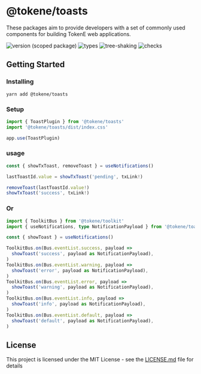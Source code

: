 # @tokene/toasts
These packages aim to provide developers with a set of commonly used components for building TokenE web applications.

![version (scoped package)](https://badgen.net/npm/v/@tokene/toasts)
![types](https://badgen.net/npm/types/@tokene/toasts)
![tree-shaking](https://badgen.net/bundlephobia/tree-shaking/@tokene/toasts)
![checks](https://badgen.net/github/checks/dl-tokene/webkit/main)

## Getting Started

### Installing

```
yarn add @tokene/toasts
```

### Setup

```ts
import { ToastPlugin } from '@tokene/toasts'
import '@tokene/toasts/dist/index.css'

app.use(ToastPlugin)
```

### usage

```ts
const { showTxToast, removeToast } = useNotifications()

lastToastId.value = showTxToast('pending', txLink!)

removeToast(lastToastId.value!)
showTxToast('success', txLink!)
```

### Or

```ts
import { ToolkitBus } from '@tokene/toolkit'
import { useNotifications, type NotificationPayload } from '@tokene/toasts'

const { showToast } = useNotifications()

ToolkitBus.on(Bus.eventList.success, payload =>
  showToast('success', payload as NotificationPayload),
)
ToolkitBus.on(Bus.eventList.warning, payload =>
  showToast('error', payload as NotificationPayload),
)
ToolkitBus.on(Bus.eventList.error, payload =>
  showToast('warning', payload as NotificationPayload),
)
ToolkitBus.on(Bus.eventList.info, payload =>
  showToast('info', payload as NotificationPayload),
)
ToolkitBus.on(Bus.eventList.default, payload =>
  showToast('default', payload as NotificationPayload),
)
```

## License

This project is licensed under the MIT License - see the [LICENSE.md](../../LICENSE) file for details
